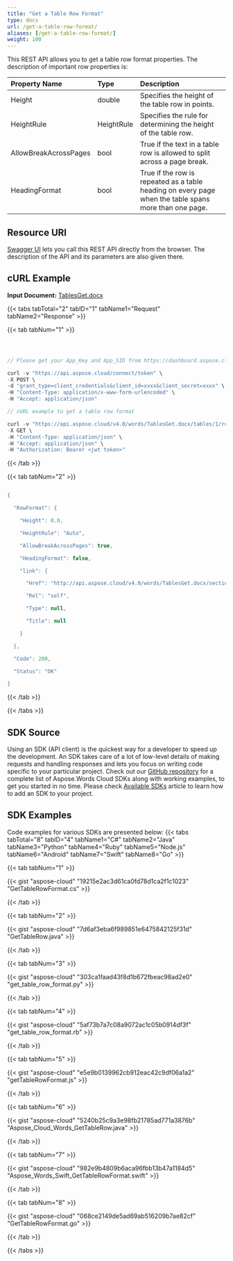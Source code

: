 ```yaml
---
title: "Get a Table Row Format"
type: docs
url: /get-a-table-row-format/
aliases: [/get-a-table-row-format/]
weight: 100
---
```


This REST API allows you to get a table row format properties. The description of important row properties is:

|Property Name|Type|Description|
| :- | :- | :- |
|Height|double|Specifies the height of the table row in points.|
|HeightRule|HeightRule|Specifies the rule for determining the height of the table row.|
|AllowBreakAcrossPages|bool|True if the text in a table row is allowed to split across a page break.|
|HeadingFormat|bool|True if the row is repeated as a table heading on every page when the table spans more than one page.|

## Resource URI

[Swagger UI](https://apireference.aspose.cloud/words/#/Tables/GetTableRowFormat) lets you call this REST API directly from the browser. The description of the API and its parameters are also given there.

## cURL Example

**Input Document:** [TablesGet.docx](attachments/885355/1180119.docx)

{{< tabs tabTotal="2" tabID="1" tabName1="Request" tabName2="Response" >}}

{{< tab tabNum="1" >}}

```java



// Please get your App_Key and App_SID from https://dashboard.aspose.cloud/#/apps. Place your App_Key in "client_secret" and App_SID in "client_id" argument.

curl -v "https://api.aspose.cloud/connect/token" \
-X POST \
-d "grant_type=client_credentials&client_id=xxxx&client_secret=xxxx" \
-H "Content-Type: application/x-www-form-urlencoded" \
-H "Accept: application/json"

// cURL example to get a table row format

curl -v "https://api.aspose.cloud/v4.0/words/TablesGet.docx/tables/1/rows/0/rowformat" \
-X GET \
-H "Content-Type: application/json" \
-H "Accept: application/json" \
-H "Authorization: Bearer <jwt token>"

```

{{< /tab >}}

{{< tab tabNum="2" >}}

```java

{

  "RowFormat": {

    "Height": 0.0,

    "HeightRule": "Auto",

    "AllowBreakAcrossPages": true,

    "HeadingFormat": false,

    "link": {

      "Href": "http://api.aspose.cloud/v4.0/words/TablesGet.docx/sections/0/tables/1/rows/0/rowformat",

      "Rel": "self",

      "Type": null,

      "Title": null

    }

  },

  "Code": 200,

  "Status": "OK"

}

```

{{< /tab >}}

{{< /tabs >}}

## SDK Source

Using an SDK (API client) is the quickest way for a developer to speed up the development. An SDK takes care of a lot of low-level details of making requests and handling responses and lets you focus on writing code specific to your particular project. Check out our [GitHub repository](https://github.com/aspose-words-cloud) for a complete list of Aspose.Words Cloud SDKs along with working examples, to get you started in no time. Please check [Available SDKs](/available-sdks/) article to learn how to add an SDK to your project.

## SDK Examples

Code examples for various SDKs are presented below:
{{< tabs tabTotal="8" tabID="4" tabName1="C#" tabName2="Java" tabName3="Python" tabName4="Ruby" tabName5="Node.js" tabName6="Android" tabName7="Swift" tabName8="Go" >}}

{{< tab tabNum="1" >}}

{{< gist "aspose-cloud" "19215e2ac3d61ca0fd78d1ca2f1c1023" "GetTableRowFormat.cs" >}}

{{< /tab >}}

{{< tab tabNum="2" >}}

{{< gist "aspose-cloud" "7d6af3eba6f989851e6475842125f31d" "GetTableRow.java" >}}

{{< /tab >}}

{{< tab tabNum="3" >}}

{{< gist "aspose-cloud" "303ca1faad43f8d1b672fbeac98ad2e0" "get_table_row_format.py" >}}

{{< /tab >}}

{{< tab tabNum="4" >}}

{{< gist "aspose-cloud" "5af73b7a7c08a9072ac1c05b0914df3f" "get_table_row_format.rb" >}}

{{< /tab >}}

{{< tab tabNum="5" >}}

{{< gist "aspose-cloud" "e5e9b0139962cb912eac42c9df06a1a2" "getTableRowFormat.js" >}}

{{< /tab >}}

{{< tab tabNum="6" >}}

{{< gist "aspose-cloud" "5240b25c9a3e98fb21785ad771a3876b" "Aspose_Cloud_Words_GetTableRow.java" >}}

{{< /tab >}}

{{< tab tabNum="7" >}}

{{< gist "aspose-cloud" "982e9b4809b6aca96fbb13b47a1184d5" "Aspose_Words_Swift_GetTableRowFormat.swift" >}}

{{< /tab >}}

{{< tab tabNum="8" >}}

{{< gist "aspose-cloud" "068ce2149de5ad69ab516209b7ae82cf" "GetTableRowFormat.go" >}}

{{< /tab >}}

{{< /tabs >}}
